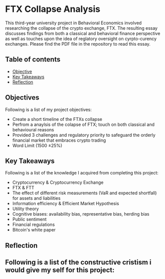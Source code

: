 # FTX Collapse Analysis

This third-year university project in Behavioral Economics involved researching the collapse of the crypto exchange, FTX. The resulting essay discusses findings from both a classical and behavioral finance perspective as well as touches upon the idea of reglatory oversight on cyrpto-curency exchanges. Please find the PDF file in the repository to read this essay.

## Table of contents
* [Objective](#objective)
* [Key Takeaways](#key_takeaways)
* [Reflection](#reflection)

## Objectives
Following is a list of my project objectives:
- Create a short timeline of the FTXs collapse
- Perfrom a anaylsis of the colapse of FTX; touch on both classical and behavioural reasons
- Provided 3 challenges and regulatory priority to safeguard the orderly financial market that embraces crypto trading
- Word Limit (1500 &pm;25%)
	
## Key Takeaways
Following is a list of the knowledge I acquired from completing this project:
- Cryptocurrency & Cryptocurrency Exchange
- FTX & FTT
- The effect of different risk measurements (VaR and expected shortfall) for assets and liabilities
- Information efficiency & Efficient Market Hypothesis
- Utility theory
- Cognitive biases: availability bias, representative bias, herding bias
- Public sentiment
- Financial regulations
- Bitcoin's white paper  

## Reflection
Following is a list of the constructive cristism i would give my self for this project:
- 

